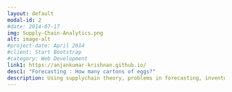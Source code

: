 ```yaml
---
layout: default
modal-id: 2
#date: 2014-07-17
img: Supply-Chain-Analytics.png
alt: image-alt
#project-date: April 2014
#client: Start Bootstrap
#category: Web Development
link1: https://anjankumar-krishnan.github.io/
desc1: "Forecasting : How many cartons of eggs?"
description: Using supplychain theory, problems in forecasting, inventory control, demand aggregation and queuing/capacity utilization are tackled
---
```

